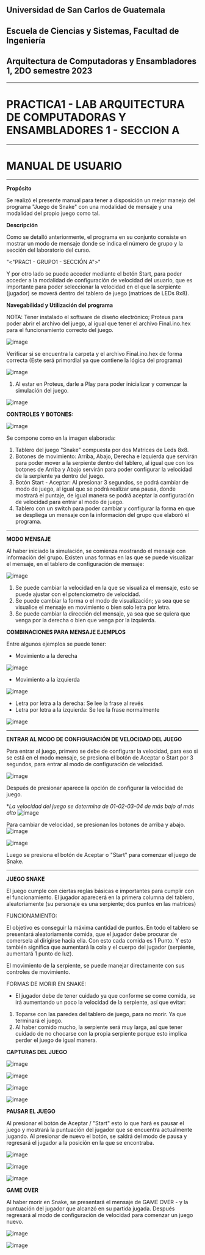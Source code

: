 ## Universidad de San Carlos de Guatemala
## Escuela de Ciencias y Sistemas, Facultad de Ingeniería
## Arquitectura de Computadoras y Ensambladores 1, 2DO semestre 2023
-----
# PRACTICA1 - LAB ARQUITECTURA DE COMPUTADORAS Y ENSAMBLADORES 1 - SECCION A
-----
# MANUAL DE USUARIO
-----

**Propósito**

Se realizó el presente manual para tener a disposición un mejor manejo del programa "Juego de Snake" con una modalidad de mensaje y una modalidad del propio juego como tal.  

**Descripción**

Como se detalló anteriormente, el programa en su conjunto consiste en mostrar un modo de mensaje donde se indica el número de grupo y la sección del laboratorio del curso. 

"<"PRAC1 - GRUPO1 - SECCIÓN A">"

Y por otro lado se puede acceder mediante el botón Start, para poder acceder a la modalidad de configuración de velocidad del usuario, que es importante para poder seleccionar la velocidad en el que la serpiente (jugador) se moverá dentro del tablero de juego (matrices de LEDs 8x8).

**Navegabilidad y Utilización del programa**

NOTA: Tener instalado el software de diseño electrónico; Proteus para poder abrir el archivo del juego, al igual que tener el archivo Final.ino.hex para el funcionamiento correcto del juego.


![image](https://github.com/julizaldana/ACE1-20232SG1A/assets/98117383/334a87ca-1447-4945-8c97-13352c09dadc)


Verificar si se encuentra la carpeta y el archivo Final.ino.hex de forma correcta (Este será primordial ya que contiene la lógica del programa)


![image](https://github.com/julizaldana/ACE1-20232SG1A/assets/98117383/3292f428-c703-4938-a35e-d256d1fa00e2)


1. Al estar en Proteus, darle a Play para poder inicializar y comenzar la simulación del juego.
   
![image](https://github.com/julizaldana/ACE1-20232SG1A/assets/98117383/3ea43ccb-d9a4-43ed-8f40-f32f82c2c13b)

**CONTROLES Y BOTONES:**

![image](https://github.com/julizaldana/ACE1-20232SG1A/assets/98117383/83cdcbd6-b984-437c-bc3a-2f944ef3a608)

Se compone como en la imagen elaborada:

1. Tablero del juego "Snake" compuesta por dos Matrices de Leds 8x8.
2. Botones de movimiento: Arriba, Abajo, Derecha e Izquierda que servirán para poder mover a la serpiente dentro del tablero, al igual que con los botones de Arriba y Abajo servirán para poder configurar la velocidad de la serpiente ya dentro del juego.
3. Botón Start - Aceptar: Al presionar 3 segundos, se podrá cambiar de modo de juego, al igual que se podrá realizar una pausa, donde mostrará el puntaje, de igual manera se podrá aceptar la configuración de velocidad para entrar al modo de juego.
4. Tablero con un switch para poder cambiar y configurar la forma en que se despliega un mensaje con la información del grupo que elaboró el programa.


--------

**MODO MENSAJE**

Al haber iniciado la simulación, se comienza mostrando el mensaje con información del grupo. Existen unas formas en las que se puede visualizar el mensaje, en el tablero de configuración de mensaje:

![image](https://github.com/julizaldana/ACE1-20232SG1A/assets/98117383/885fd1b4-15ee-48b7-8828-45442f9f1ba0)

1. Se puede cambiar la velocidad en la que se visualiza el mensaje, esto se puede ajustar con el potenciometro de velocidad.
2. Se puede cambiar la forma o el modo de visualización; ya sea que se visualice el mensaje en movimiento o bien solo letra por letra.
3. Se puede cambiar la dirección del mensaje, ya sea que se quiera que venga por la derecha o bien que venga por la izquierda.

**COMBINACIONES PARA MENSAJE EJEMPLOS**

Entre algunos ejemplos se puede tener:

- Movimiento a la derecha

![image](https://github.com/julizaldana/ACE1-20232SG1A/assets/98117383/edf6cbed-4840-4dd3-85ef-d9d00348c77e)

- Movimiento a la izquierda
  
![image](https://github.com/julizaldana/ACE1-20232SG1A/assets/98117383/3040de8e-f716-41a5-8550-9107d39ad399)

- Letra por letra a la derecha: Se lee la frase al revés
- Letra por letra a la izquierda: Se lee la frase normalmente
  
![image](https://github.com/julizaldana/ACE1-20232SG1A/assets/98117383/8ffb92a0-608b-4250-acae-a97a97e5a052)

--------

**ENTRAR AL MODO DE CONFIGURACIÓN DE VELOCIDAD DEL JUEGO**

Para entrar al juego, primero se debe de configurar la velocidad, para eso si se está en el modo mensaje, se presiona el botón de Aceptar o Start por 3 segundos, para entrar al modo de configuración de velocidad.

![image](https://github.com/julizaldana/ACE1-20232SG1A/assets/98117383/37b6709a-5f82-44c3-8445-652443560e97)

Después de presionar aparece la opción de configurar la velocidad de juego.

**La velocidad del juego se determina de 01-02-03-04 de más bajo al más alto*
![image](https://github.com/julizaldana/ACE1-20232SG1A/assets/98117383/b163fd6b-2db6-4882-9be5-e2608c7437f6)

Para cambiar de velocidad, se presionan los botones de arriba y abajo.
![image](https://github.com/julizaldana/ACE1-20232SG1A/assets/98117383/99488065-5690-40ba-9c5c-a836103f69b3)

![image](https://github.com/julizaldana/ACE1-20232SG1A/assets/98117383/c6e2e2ff-aba7-46a7-92aa-c4097e689f3b)

Luego se presiona el botón de Aceptar o "Start" para comenzar el juego de Snake.

---------

**JUEGO SNAKE**

El juego cumple con ciertas reglas básicas e importantes para cumplir con el funcionamiento. El jugador aparecerá en la primera columna del tablero, aleatoriamente (su personaje es una serpiente; dos puntos en las matrices)

FUNCIONAMIENTO:

El objetivo es conseguir la máxima cantidad de puntos. En todo el tablero se presentará aleatoriamente comida, que el jugador debe procurar de comersela al dirigirse hacia ella. Con esto cada comida es 1 Punto. Y esto también significa que aumentará la cola y el cuerpo del jugador (serpiente, aumentará 1 punto de luz). 

El movimiento de la serpiente, se puede manejar directamente con sus controles de movimiento. 

FORMAS DE MORIR EN SNAKE: 

- El jugador debe de tener cuidado ya que conforme se come comida, se irá aumentando un poco la velocidad de la serpiente, así que evitar:
1. Toparse con las paredes del tablero de juego, para no morir. Ya que terminará el juego.
2. Al haber comido mucho, la serpiente será muy larga, así que tener cuidado de no chocarse con la propia serpiente porque esto implica perder el juego de igual manera.

**CAPTURAS DEL JUEGO**

![image](https://github.com/julizaldana/ACE1-20232SG1A/assets/98117383/96265431-8754-488b-9053-2583a4ca5e66)

![image](https://github.com/julizaldana/ACE1-20232SG1A/assets/98117383/31cd9e67-3e25-446c-b4de-1f3ad2e76bcb)

![image](https://github.com/julizaldana/ACE1-20232SG1A/assets/98117383/fee63ae6-e0c9-4a92-a2ca-843f03db72de)

![image](https://github.com/julizaldana/ACE1-20232SG1A/assets/98117383/162db0bf-88d0-41d4-a8ab-eebf7b6c5080)

**PAUSAR EL JUEGO**

Al presionar el botón de Aceptar / "Start" esto lo que hará es pausar el juego y mostrará la puntuación del jugador que se encuentra actualmente jugando. Al presionar de nuevo el botón, se saldrá del modo de pausa y regresará 
el jugador a la posición en la que se encontraba.

![image](https://github.com/julizaldana/ACE1-20232SG1A/assets/98117383/dbb006cb-c2a2-46e6-afd0-15c6a952c69f)

![image](https://github.com/julizaldana/ACE1-20232SG1A/assets/98117383/73d10fd1-6c1d-4247-adf5-16b5da9da1bc)

![image](https://github.com/julizaldana/ACE1-20232SG1A/assets/98117383/f34807dc-4c57-4ced-9f8a-5e199ac48cd6)

**GAME OVER**

Al haber morir en Snake, se presentará el mensaje de GAME OVER - y la puntuación del jugador que alcanzó en su partida jugada. Después regresará al modo de configuración de velocidad para comenzar un juego nuevo.

![image](https://github.com/julizaldana/ACE1-20232SG1A/assets/98117383/3d6a681b-f0b7-4f8a-87f1-8a78c05fd40d)

![image](https://github.com/julizaldana/ACE1-20232SG1A/assets/98117383/fce4037a-2933-4626-9484-75ccb9bd817e)




